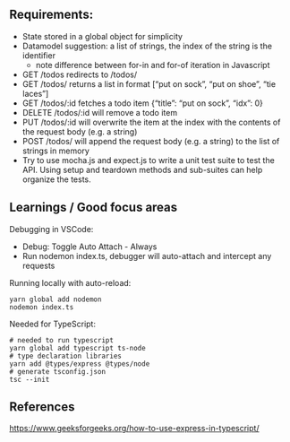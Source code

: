 ## Requirements:

- State stored in a global object for simplicity
- Datamodel suggestion: a list of strings, the index of the string is the identifier
    - note difference between for-in and for-of iteration in Javascript
- GET /todos redirects to /todos/
- GET /todos/ returns a list in format [“put on sock”, “put on shoe”, “tie laces”]
- GET /todos/:id fetches a todo item {“title”: “put on sock”, “idx”: 0}
- DELETE /todos/:id will remove a todo item
- PUT /todos/:id will overwrite the item at the index with the contents of the request body (e.g. a string)
- POST /todos/ will append the request body (e.g. a string) to the list of strings in memory
- Try to use mocha.js and expect.js to write a unit test suite to test the API. Using setup and teardown methods and sub-suites can help organize the tests.

## Learnings / Good focus areas 

Debugging in VSCode:
- Debug: Toggle Auto Attach - Always
- Run nodemon index.ts, debugger will auto-attach and intercept any requests

Running locally with auto-reload:
```
yarn global add nodemon
nodemon index.ts
```

Needed for TypeScript:
```
# needed to run typescript
yarn global add typescript ts-node
# type declaration libraries
yarn add @types/express @types/node
# generate tsconfig.json
tsc --init 
```

## References

https://www.geeksforgeeks.org/how-to-use-express-in-typescript/ 
